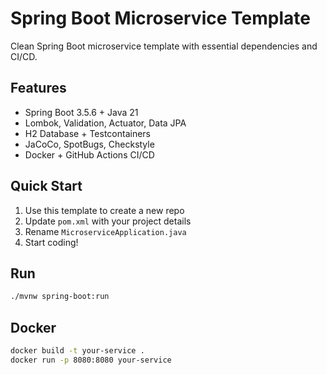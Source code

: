 # Spring Boot Microservice Template

Clean Spring Boot microservice template with essential dependencies and CI/CD.

## Features

- Spring Boot 3.5.6 + Java 21
- Lombok, Validation, Actuator, Data JPA
- H2 Database + Testcontainers
- JaCoCo, SpotBugs, Checkstyle
- Docker + GitHub Actions CI/CD

## Quick Start

1. Use this template to create a new repo
2. Update `pom.xml` with your project details
3. Rename `MicroserviceApplication.java`
4. Start coding!

## Run

```bash
./mvnw spring-boot:run
```

## Docker

```bash
docker build -t your-service .
docker run -p 8080:8080 your-service
```
